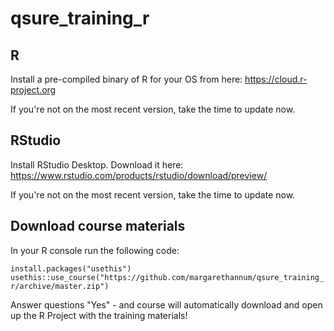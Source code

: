 # qsure_training_r

## R

Install a pre-compiled binary of R for your OS from here:
https://cloud.r-project.org

If you're not on the most recent version, take the time to update now.

## RStudio

Install RStudio Desktop.  Download it here:
https://www.rstudio.com/products/rstudio/download/preview/

If you're not on the most recent version, take the time to update now.

## Download course materials
In your R console run the following code: 

`install.packages("usethis")`
`usethis::use_course("https://github.com/margarethannum/qsure_training_r/archive/master.zip")`

Answer questions "Yes" - and course will automatically download and open up the R Project with the training materials! 
